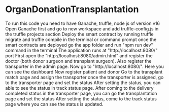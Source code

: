 # OrganDonationTransplantation
To run this code you need to have Ganache, truffle, node js of version v16
Open Ganache first and go to new workspace and add truffle-config.js in the truffle projects section
Deploy the smart contract by running truffle migrate and truffle compile in the terminal or command prompt
once the smart contracts are deployed go the app folder and run "npm run dev" command in the terminal
The application runs at "http://localhost:8080/" port
First open the "http://localhost:8080/admin.html" and register the doctor (both donor surgeon and transplant surgeon). Also register the transporter in the admin page.
Now go to "http://localhost:8080/". Here you can see the dashboard
Now register patient and donor
Go to the transplant match page and assign the transporter
once the transporter is assigned, go to the transporter page and set the status
After setting the status, you can able to see the status in track status page.
After coming to the delivery completed status in the transporter page, you can go the transplantation page and set the status
After setting the status, come to the track status page where you can see the status is updated.
